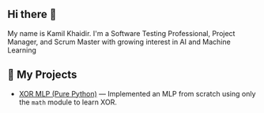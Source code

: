 ## Hi there 👋
My name is Kamil Khaidir. I'm a Software Testing Professional, Project Manager, and Scrum Master with growing interest in AI and Machine Learning

## 📂 My Projects
- [XOR MLP (Pure Python)](https://github.com/kamilkhaidir/xor-mlp-python) — Implemented an MLP from scratch using only the `math` module to learn XOR.

  
<!--
**kamilkhaidir/kamilkhaidir** is a ✨ _special_ ✨ repository because its `README.md` (this file) appears on your GitHub profile.

## 📂 My Projects
- [XOR MLP (Pure Python)](https://github.com/username/xor-mlp-python) — Implemented an MLP from scratch using only the `math` module to learn XOR.
- [K-Means Clustering] (https://github.com/kamilkhaidir/kmeanscluster) 
